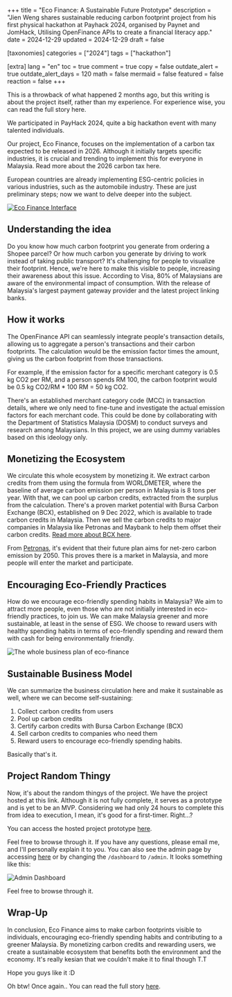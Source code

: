 +++
title = "Eco Finance: A Sustainable Future Prototype"
description = "Jien Weng shares sustainable reducing carbon footprint project from his first physical hackathon at Payhack 2024, organised by Paynet and JomHack, Utilising OpenFinance APIs to create a financial literacy app."
date = 2024-12-29
updated = 2024-12-29
draft = false

[taxonomies]
categories = ["2024"]
tags = ["hackathon"]

[extra]
lang = "en"
toc = true
comment = true
copy = false
outdate_alert = true
outdate_alert_days = 120
math = false
mermaid = false
featured = false
reaction = false
+++

This is a throwback of what happened 2 months ago, but this writing is about the project itself, rather than my experience. For experience wise, you can read the full story here.

We participated in PayHack 2024, quite a big hackathon event with many talented individuals.

Our project, Eco Finance, focuses on the implementation of a carbon tax expected to be released in 2026. Although it initially targets specific industries, it is crucial and trending to implement this for everyone in Malaysia. Read more about the 2026 carbon tax here.

European countries are already implementing ESG-centric policies in various industries, such as the automobile industry. These are just preliminary steps; now we want to delve deeper into the subject.

[![Eco Finance Interface](https://cdn.cosmos.so/3034bd0a-9dae-4078-80a9-a641c747b58a?format=jpeg)](https://payhack-2024.vercel.app/)

## Understanding the idea

Do you know how much carbon footprint you generate from ordering a Shopee parcel? Or how much carbon you generate by driving to work instead of taking public transport? It's challenging for people to visualize their footprint. Hence, we're here to make this visible to people, increasing their awareness about this issue. According to Visa, 80% of Malaysians are aware of the environmental impact of consumption. With the release of Malaysia's largest payment gateway provider and the latest project linking banks.

## How it works

The OpenFinance API can seamlessly integrate people's transaction details, allowing us to aggregate a person's transactions and their carbon footprints. The calculation would be the emission factor times the amount, giving us the carbon footprint from those transactions.

For example, if the emission factor for a specific merchant category is 0.5 kg CO2 per RM, and a person spends RM 100, the carbon footprint would be 0.5 kg CO2/RM * 100 RM = 50 kg CO2.

There's an established merchant category code (MCC) in transaction details, where we only need to fine-tune and investigate the actual emission factors for each merchant code. This could be done by collaborating with the Department of Statistics Malaysia (DOSM) to conduct surveys and research among Malaysians. In this project, we are using dummy variables based on this ideology only.

## Monetizing the Ecosystem

We circulate this whole ecosystem by monetizing it. We extract carbon credits from them using the formula from WORLDMETER, where the baseline of average carbon emission per person in Malaysia is 8 tons per year. With that, we can pool up carbon credits, extracted from the surplus from the calculation. There's a proven market potential with Bursa Carbon Exchange (BCX), established on 9 Dec 2022, which is available to trade carbon credits in Malaysia. Then we sell the carbon credits to major companies in Malaysia like Petronas and Maybank to help them offset their carbon credits. [Read more about BCX here](https://www.allenandgledhill.com/perspectives/publications/bulletins-malaysia/2023/bursa-malaysia-launches-voluntary-carbon-market-exchange/).

<YouTube id="1QKwHFVsEXE" />

From [Petronas](https://www.petronas.com/sustainability/delivering-net-zero), it's evident that their future plan aims for net-zero carbon emission by 2050. This proves there is a market in Malaysia, and more people will enter the market and participate.

## Encouraging Eco-Friendly Practices

How do we encourage eco-friendly spending habits in Malaysia? We aim to attract more people, even those who are not initially interested in eco-friendly practices, to join us. We can make Malaysia greener and more sustainable, at least in the sense of ESG. We choose to reward users with healthy spending habits in terms of eco-friendly spending and reward them with cash for being environmentally friendly.

![The whole business plan of eco-finance](https://cdn.cosmos.so/f54512bd-f014-43ac-a1b1-39628b5990d7?format=jpeg)

## Sustainable Business Model

We can summarize the business circulation here and make it sustainable as well, where we can become self-sustaining:


1. Collect carbon credits from users
2. Pool up carbon credits
3. Certify carbon credits with Bursa Carbon Exchange (BCX)
4. Sell carbon credits to companies who need them
5. Reward users to encourage eco-friendly spending habits.

Basically that's it.

## Project Random Thingy

Now, it's about the random thingys of the project. We have the project hosted at this link. Although it is not fully complete, it serves as a prototype and is yet to be an MVP. Considering we had only 24 hours to complete this from idea to execution, I mean, it's good for a first-timer. Right...?

You can access the hosted project prototype [here](https://payhack-2024.vercel.app/).

Feel free to browse through it. If you have any questions, please email me, and I'll personally explain it to you. You can also see the admin page by accessing [here](https://payhack-2024.vercel.app/admin) or by changing the `/dashboard` to `/admin`. It looks something like this:

![Admin Dashboard](https://cdn.cosmos.so/7ee8a2c3-551c-4726-9551-f7d6ab743391?format=jpeg)

Feel free to browse through it.

## Wrap-Up

In conclusion, Eco Finance aims to make carbon footprints visible to individuals, encouraging eco-friendly spending habits and contributing to a greener Malaysia. By monetizing carbon credits and rewarding users, we create a sustainable ecosystem that benefits both the environment and the economy. It's really kesian that we couldn't make it to final though T.T

Hope you guys like it :D

Oh btw! Once again.. You can read the full story [here](/posts/first-hackathon-experience).